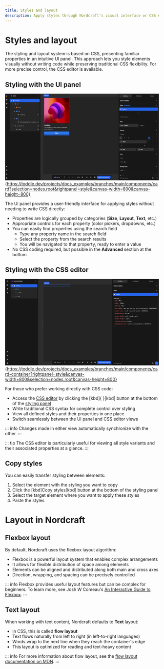 ```yaml
---
title: Styles and layout
description: Apply styles through Nordcraft's visual interface or CSS editor, using flexbox and text layout options to arrange and present content.
---
```


# Styles and layout
The styling and layout system is based on CSS, presenting familiar properties in an intuitive UI panel. This approach lets you style elements visually without writing code while preserving traditional CSS flexibility. For more precise control, the CSS editor is available.

## Styling with the UI panel

![Styling panel|16/9](styling-panel.webp){https://toddle.dev/projects/docs_examples/branches/main/components/card?selection=nodes.root&rightpanel=style&canvas-width=800&canvas-height=800}

The UI panel provides a user-friendly interface for applying styles without needing to write CSS directly:
- Properties are logically grouped by categories (**Size**, **Layout**, **Text**, etc.)
- Appropriate controls for each property (color pickers, dropdowns, etc.)
- You can easily find properties using the search field
    - Type any property name in the search field
    - Select the property from the search results
    - You will be navigated to that property, ready to enter a value
- No CSS coding required, but possible in the **Advanced** section at the bottom

## Styling with the CSS editor

![CSS editor|16/9](css-editor.webp){https://toddle.dev/projects/docs_examples/branches/main/components/card-container?rightpanel=style&canvas-width=800&selection=nodes.root&canvas-height=800}

For those who prefer working directly with CSS code:
- Access the [CSS editor](/the-editor/element-panel#css-editor) by clicking the [kbd]{ }[kbd] button at the bottom of the [styling panel](/the-editor/element-panel#styling-tab)
- Write traditional CSS syntax for complete control over styling
- View all defined styles and their properties in one place
- Switch seamlessly between the UI panel and CSS editor views

::: info
Changes made in either view automatically synchronize with the other.
:::

::: tip
The CSS editor is particularly useful for viewing all style variants and their associated properties at a glance.
:::

## Copy styles
You can easily transfer styling between elements:
1. Select the element with the styling you want to copy
2. Click the [kbd]Copy styles[kbd] button at the bottom of the styling panel
3. Select the target element where you want to apply these styles
4. Paste the styles

# Layout in Nordcraft
## Flexbox layout
By default, Nordcraft uses the flexbox layout algorithm:
- Flexbox is a powerful layout system that enables complex arrangements
- It allows for flexible distribution of space among elements
- Elements can be aligned and distributed along both main and cross axes
- Direction, wrapping, and spacing can be precisely controlled

::: info
Flexbox provides useful layout features but can be complex for beginners. To learn more, see Josh W Comeau's [An Interactive Guide to Flexbox](https://www.joshwcomeau.com/css/interactive-guide-to-flexbox).
:::

## Text layout
When working with text content, Nordcraft defaults to **Text** layout:
- In CSS, this is called **flow layout**
- Text flows naturally from left to right (in left-to-right languages)
- Words wrap to the next line when they reach the container's edge
- This layout is optimized for reading and text-heavy content

::: info
For more information about flow layout, see the [flow layout documentation on MDN](https://developer.mozilla.org/en-US/docs/Web/CSS/CSS_display/Flow_layout).
:::